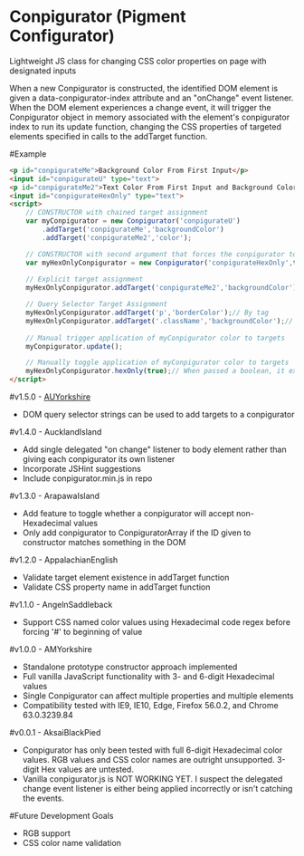 # Conpigurator (Pigment Configurator)

Lightweight JS class for changing CSS color properties on page with designated inputs

When a new Conpigurator is constructed, the identified DOM element is given a data-conpigurator-index attribute and an "onChange" event listener. When the DOM element experiences a change event, it will trigger the Conpigurator object in memory associated with the element's conpigurator index to run its update function, changing the CSS properties of targeted elements specified in calls to the addTarget function.

#Example
```html
<p id="conpigurateMe">Background Color From First Input</p>
<input id="conpigurateU" type="text">
<p id="conpigurateMe2">Text Color From First Input and Background Color From Second Input (Hexadecimal values ONLY)</p>
<input id="conpigurateHexOnly" type="text">
<script>
	// CONSTRUCTOR with chained target assignment
	var myConpigurator = new Conpigurator('conpigurateU')
		.addTarget('conpigurateMe','backgroundColor')
		.addTarget('conpigurateMe2','color');

	// CONSTRUCTOR with second argument that forces the conpigurator to only accept Hexadecimal values
	var myHexOnlyConpigurator = new Conpigurator('conpigurateHexOnly',true);
	
	// Explicit target assignment
	myHexOnlyConpigurator.addTarget('conpigurateMe2','backgroundColor');

	// Query Selector Target Assignment 
	myHexOnlyConpigurator.addTarget('p','borderColor');// By tag
	myHexOnlyConpigurator.addTarget('.className','backgroundColor');// By class
		
	// Manual trigger application of myConpigurator color to targets
	myConpigurator.update();

	// Manually toggle application of myConpigurator color to targets
	myHexOnlyConpigurator.hexOnly(true);// When passed a boolean, it expressly sets the Conpigurator hexLock property. Given any other (including no) arguments, it inverts the hexLock property.
</script>
```
#v1.5.0 - <a href="https://en.wikipedia.org/wiki/List_of_pig_breeds">AUYorkshire</a>
- DOM query selector strings can be used to add targets to a conpigurator

#v1.4.0 - AucklandIsland
- Add single delegated "on change" listener to body element rather than giving each conpigurator its own listener
- Incorporate JSHint suggestions
- Include conpigurator.min.js in repo

#v1.3.0 - ArapawaIsland
- Add feature to toggle whether a conpigurator will accept non-Hexadecimal values
- Only add conpigurator to ConpiguratorArray if the ID given to constructor matches something in the DOM

#v1.2.0 - AppalachianEnglish
- Validate target element existence in addTarget function
- Validate CSS property name in addTarget function

#v1.1.0 - AngelnSaddleback
- Support CSS named color values using Hexadecimal code regex before forcing '#' to beginning of value

#v1.0.0 - AMYorkshire
- Standalone prototype constructor approach implemented
- Full vanilla JavaScript functionality with 3- and 6-digit Hexadecimal values
- Single Conpigurator can affect multiple properties and multiple elements
- Compatibility tested with IE9, IE10, Edge, Firefox 56.0.2, and Chrome 63.0.3239.84

#v0.0.1 - AksaiBlackPied
- Conpigurator has only been tested with full 6-digit Hexadecimal color values. RGB values and CSS color names are outright unsupported. 3-digit Hex values are untested.
- Vanilla conpigurator.js is NOT WORKING YET. I suspect the delegated change event listener is either being applied incorrectly or isn't catching the events.

#Future Development Goals
- RGB support
- CSS color name validation
```
